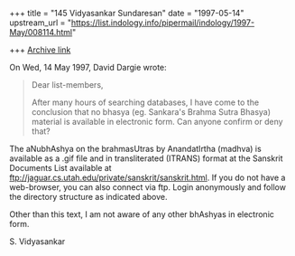 +++
title = "145 Vidyasankar Sundaresan"
date = "1997-05-14"
upstream_url = "https://list.indology.info/pipermail/indology/1997-May/008114.html"

+++
[Archive link](https://list.indology.info/pipermail/indology/1997-May/008114.html)



On Wed, 14 May 1997, David Dargie wrote:

> Dear list-members,
> 
> After many hours of searching databases, I have come to the conclusion that
> no bhasya (eg. Sankara's Brahma Sutra Bhasya)  material is available in
> electronic form.  Can anyone confirm or deny that?
> 

The aNubhAshya on the brahmasUtras by AnandatIrtha (madhva) is available
as a .gif file and in transliterated (ITRANS) format at the Sanskrit
Documents List available at
<ftp://jaguar.cs.utah.edu/private/sanskrit/sanskrit.html>. If you do
not have a web-browser, you can also connect via ftp. Login anonymously
and follow the directory structure as indicated above. 

Other than this text, I am not aware of any other bhAshyas in electronic
form. 

S. Vidyasankar





